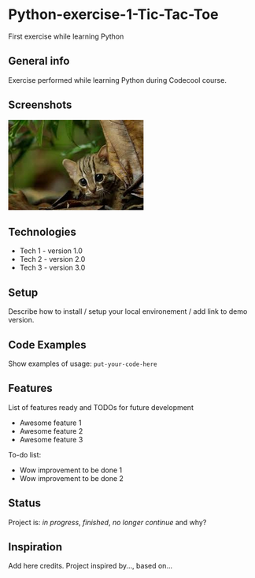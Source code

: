 # Python-exercise-1-Tic-Tac-Toe
First exercise while learning Python

## General info
Exercise performed while learning Python during Codecool course.

## Screenshots
![Example screenshot](./img/screenshot.jpeg)

## Technologies
* Tech 1 - version 1.0
* Tech 2 - version 2.0
* Tech 3 - version 3.0

## Setup
Describe how to install / setup your local environement / add link to demo version.

## Code Examples
Show examples of usage:
`put-your-code-here`

## Features
List of features ready and TODOs for future development
* Awesome feature 1
* Awesome feature 2
* Awesome feature 3

To-do list:
* Wow improvement to be done 1
* Wow improvement to be done 2

## Status
Project is: _in progress_, _finished_, _no longer continue_ and why?

## Inspiration
Add here credits. Project inspired by..., based on...
